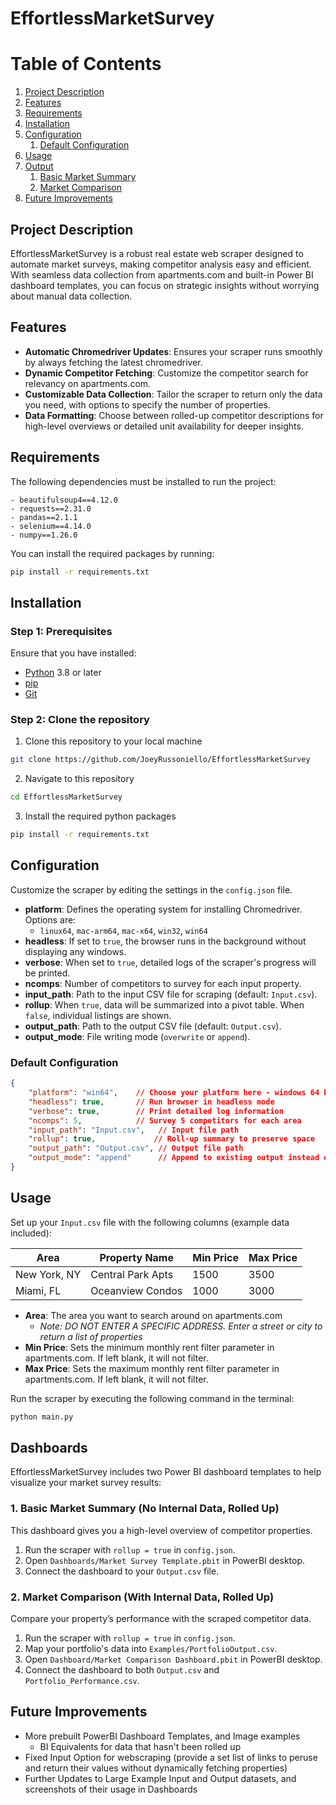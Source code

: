 # EffortlessMarketSurvey
# Table of Contents
1. [Project Description](#project-description)
2. [Features](#features)
3. [Requirements](#requirements)
4. [Installation](#installation)
5. [Configuration](#configuration)
   1. [Default Configuration](#default-configuration)
6. [Usage](#usage)
7. [Output](#output)
    1. [Basic Market Summary](#1-basic-market-summary-no-internal-data-rolled-up)
    2. [Market Comparison](#2-market-comparison-with-internal-data-rolled-up)
8. [Future Improvements](#future-improvements)
## Project Description
EffortlessMarketSurvey is a robust real estate web scraper designed to automate market surveys, making competitor analysis easy and efficient. With seamless data collection from apartments.com and built-in Power BI dashboard templates, you can focus on strategic insights without worrying about manual data collection.

## Features
- **Automatic Chromedriver Updates**: Ensures your scraper runs smoothly by always fetching the latest chromedriver.
- **Dynamic Competitor Fetching**: Customize the competitor search for relevancy on apartments.com.
- **Customizable Data Collection**: Tailor the scraper to return only the data you need, with options to specify the number of properties.
- **Data Formatting**: Choose between rolled-up competitor descriptions for high-level overviews or detailed unit availability for deeper insights.

## Requirements 
The following dependencies must be installed to run the project:

    - beautifulsoup4==4.12.0
    - requests==2.31.0
    - pandas==2.1.1
    - selenium==4.14.0
    - numpy==1.26.0
    
You can install the required packages by running:

``` bash
pip install -r requirements.txt
```

## Installation
### Step 1: Prerequisites
Ensure that you have installed:
- [Python](https://www.python.org/downloads/) 3.8 or later
- [pip](https://pip.pypa.io/en/stable/installation/)
- [Git](https://git-scm.com/book/en/v2/Getting-Started-Installing-Git)

### Step 2: Clone the repository
1. Clone this repository to your local machine
```bash
git clone https://github.com/JoeyRussoniello/EffortlessMarketSurvey
```
2. Navigate to this repository
``` bash
cd EffortlessMarketSurvey
```
3. Install the required python packages
``` bash
pip install -r requirements.txt
```

## Configuration
Customize the scraper by editing the settings in the `config.json` file.

- **platform**: Defines the operating system for installing Chromedriver. Options are:
  - `linux64`, `mac-arm64`, `mac-x64`, `win32`, `win64`
- **headless**: If set to `true`, the browser runs in the background without displaying any windows.
- **verbose**: When set to `true`, detailed logs of the scraper's progress will be printed.
- **ncomps**: Number of competitors to survey for each input property.
- **input_path**: Path to the input CSV file for scraping (default: `Input.csv`).
- **rollup**: When `true`, data will be summarized into a pivot table. When `false`, individual listings are shown.
- **output_path**: Path to the output CSV file (default: `Output.csv`).
- **output_mode**: File writing mode (`overwrite` or `append`).

### Default Configuration
```json
{
    "platform": "win64",    // Choose your platform here - windows 64 by default
    "headless": true,       // Run browser in headless mode
    "verbose": true,        // Print detailed log information
    "ncomps": 5,            // Survey 5 competitors for each area
    "input_path": "Input.csv",   // Input file path
    "rollup": true,             // Roll-up summary to preserve space
    "output_path": "Output.csv", // Output file path
    "output_mode": "append"      // Append to existing output instead of overwriting
}
```

## Usage
Set up your `Input.csv` file with the following columns (example data included):

| Area          | Property Name     | Min Price | Max Price |
|---------------|-------------------|-----------|-----------|
| New York, NY  | Central Park Apts | 1500      | 3500      |
| Miami, FL     | Oceanview Condos  | 1000      | 3000      |

- **Area**: The area you want to search around on apartments.com
  - *Note: DO NOT ENTER A SPECIFIC ADDRESS. Enter a street or city to return a list of properties*
- **Min Price**: Sets the minimum monthly rent filter parameter in apartments.com. If left blank, it will not filter.
- **Max Price**: Sets the maximum monthly rent filter parameter in apartments.com. If left blank, it will not filter.


Run the scraper by executing the following command in the terminal:
``` bash
python main.py
```

## Dashboards
EffortlessMarketSurvey includes two Power BI dashboard templates to help visualize your market survey results:

### 1. Basic Market Summary (No Internal Data, Rolled Up)
This dashboard gives you a high-level overview of competitor properties.

1. Run the scraper with `rollup = true` in `config.json`.
2. Open `Dashboards/Market Survey Template.pbit` in PowerBI desktop.
3. Connect the dashboard to your `Output.csv` file.

### 2. Market Comparison (With Internal Data, Rolled Up)
Compare your property’s performance with the scraped competitor data.

1. Run the scraper with `rollup = true` in `config.json`.
2. Map your portfolio's data into `Examples/PortfolioOutput.csv`.
2. Open `Dashboard/Market Comparison Dashboard.pbit` in PowerBI desktop.
3. Connect the dashboard to both `Output.csv` and `Portfolio_Performance.csv`.

## Future Improvements
- More prebuilt PowerBI Dashboard Templates, and Image examples
    - BI Equivalents for data that hasn't been rolled up
- Fixed Input Option for webscraping (provide a set list of links to peruse and return their values without dynamically fetching properties)
- Further Updates to Large Example Input and Output datasets, and screenshots of their usage in Dashboards
